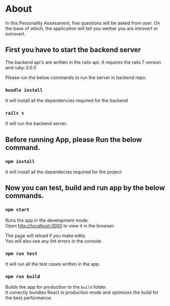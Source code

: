 # About

In this Personality Assessment, five questions will be asked from user. On the base of which, the application will tell you wether you are introvert or extrovert. 

## First you have to start the backend server

The backend api's are written in the rails-api.
It requires the rails 7 version and ruby-3.0.0

Please run the below commands to run the server in backend repo.

### `bundle install`
It will install all the dependencies required for the backend

### `rails s`
It will run the backend server.


## Before running App, please Run the below command.

### `npm install`

It will install all the dependecies required for the project

## Now you can test, build and run app by the below commands.
### `npm start`

Runs the app in the development mode.\
Open [http://localhost:3000](http://localhost:3000) to view it in the browser.

The page will reload if you make edits.\
You will also see any lint errors in the console.

### `npm run test`

It will run all the test cases written in the app.

### `npm run build`

Builds the app for production to the `build` folder.\
It correctly bundles React in production mode and optimizes the build for the best performance.
